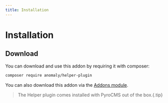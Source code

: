 ```yaml
---
title: Installation
---
```


# Installation

<div class="documentation__toc"></div>

## Download

You can download and use this addon by requiring it with composer:

```bash
composer require anomaly/helper-plugin
```

You can also download this addon via the [Addons module](/documentation/addons-module).

> The Helper plugin comes installed with PyroCMS out of the box.{.tip}
